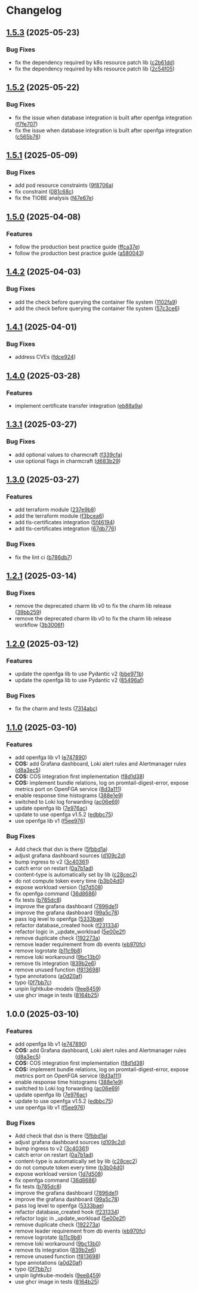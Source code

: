 # Changelog

## [1.5.3](https://github.com/canonical/openfga-operator/compare/v1.5.2...v1.5.3) (2025-05-23)


### Bug Fixes

* fix the dependency required by k8s resource patch lib ([c2b61dd](https://github.com/canonical/openfga-operator/commit/c2b61ddbe7c63fa6d43ffec7bb53e529a903e1b5))
* fix the dependency required by k8s resource patch lib ([2c54f05](https://github.com/canonical/openfga-operator/commit/2c54f058fd0f8fbc8556a5e9b0f87b36380758d3))

## [1.5.2](https://github.com/canonical/openfga-operator/compare/v1.5.1...v1.5.2) (2025-05-22)


### Bug Fixes

* fix the issue when database integration is built after openfga integration ([f7fe707](https://github.com/canonical/openfga-operator/commit/f7fe70733c629bd010fcb4ad8a55b06c3c899672))
* fix the issue when database integration is built after openfga integration ([c565b76](https://github.com/canonical/openfga-operator/commit/c565b7614abfff7cbe04e9dd3e09d496dcb56a56))

## [1.5.1](https://github.com/canonical/openfga-operator/compare/v1.5.0...v1.5.1) (2025-05-09)


### Bug Fixes

* add pod resource constraints ([9f8706a](https://github.com/canonical/openfga-operator/commit/9f8706a732c1eaa913fa879fc517ac7824df6abc))
* fix constraint ([081c68c](https://github.com/canonical/openfga-operator/commit/081c68cabfa48939db0382a1fbc2201b9b9e6602))
* fix the TIOBE analysis ([f47e67e](https://github.com/canonical/openfga-operator/commit/f47e67e63cecb490fd996f4c0f728f6ce5c40fc7))

## [1.5.0](https://github.com/canonical/openfga-operator/compare/v1.4.2...v1.5.0) (2025-04-08)


### Features

* follow the production best practice guide ([ffca37e](https://github.com/canonical/openfga-operator/commit/ffca37e4e709f8d1954320113b91daf33d1a96ff))
* follow the production best practice guide ([a580043](https://github.com/canonical/openfga-operator/commit/a5800438c35469f8c5ee9fcf8c0f142dc7bdd2f3))

## [1.4.2](https://github.com/canonical/openfga-operator/compare/v1.4.1...v1.4.2) (2025-04-03)


### Bug Fixes

* add the check before querying the container file system ([1102fa9](https://github.com/canonical/openfga-operator/commit/1102fa9cb1d6189009027399627be834188bf604))
* add the check before querying the container file system ([57c3ce6](https://github.com/canonical/openfga-operator/commit/57c3ce61b8acc1efe69176483520acfcaabe784f))

## [1.4.1](https://github.com/canonical/openfga-operator/compare/v1.4.0...v1.4.1) (2025-04-01)


### Bug Fixes

* address CVEs ([fdce924](https://github.com/canonical/openfga-operator/commit/fdce924ec35cbfd143a223e876906b3b7ab7fccd))

## [1.4.0](https://github.com/canonical/openfga-operator/compare/v1.3.1...v1.4.0) (2025-03-28)


### Features

* implement certificate transfer integration ([eb88a9a](https://github.com/canonical/openfga-operator/commit/eb88a9aa9898630cf50ea98383fe8d122093712e))

## [1.3.1](https://github.com/canonical/openfga-operator/compare/v1.3.0...v1.3.1) (2025-03-27)


### Bug Fixes

* add optional values to charmcraft ([f339cfa](https://github.com/canonical/openfga-operator/commit/f339cfae62bcf82609821301999f8856c6a2f3f2))
* use optional flags in charmcraft ([d683b29](https://github.com/canonical/openfga-operator/commit/d683b296808c4d8f15c4b0fdc5c0cebe4d63c008))

## [1.3.0](https://github.com/canonical/openfga-operator/compare/v1.2.1...v1.3.0) (2025-03-27)


### Features

* add terraform module ([237e9b8](https://github.com/canonical/openfga-operator/commit/237e9b85b4c23494bd049ddd2a103d78c3c965ed))
* add the terraform module ([f3bcea6](https://github.com/canonical/openfga-operator/commit/f3bcea6015315ffc22b9e9e979cadad5a5a231d2))
* add tls-certificates integration ([5f46194](https://github.com/canonical/openfga-operator/commit/5f46194a65db0d01cfe91774c23594562007e0a3))
* add tls-certificates integration ([67db776](https://github.com/canonical/openfga-operator/commit/67db7766212be82eb031d4565ad47e8724796f3c))


### Bug Fixes

* fix the lint ci ([b786db7](https://github.com/canonical/openfga-operator/commit/b786db745cd20ab16e27e01a27e49ed3b777aefa))

## [1.2.1](https://github.com/canonical/openfga-operator/compare/v1.2.0...v1.2.1) (2025-03-14)


### Bug Fixes

* remove the deprecated charm lib v0 to fix the charm lib release ([39bb259](https://github.com/canonical/openfga-operator/commit/39bb259096ff11497ee5515541d752415d0df91c))
* remove the deprecated charm lib v0 to fix the charm lib release workflow ([3b3006f](https://github.com/canonical/openfga-operator/commit/3b3006f393a09a222b6e83db1da9e7b44df989db))

## [1.2.0](https://github.com/canonical/openfga-operator/compare/v1.1.0...v1.2.0) (2025-03-12)


### Features

* update the openfga lib to use Pydantic v2 ([bbe971b](https://github.com/canonical/openfga-operator/commit/bbe971bf5817668d6d34d640f8e458976fcb739b))
* update the openfga lib to use Pydantic v2 ([85496af](https://github.com/canonical/openfga-operator/commit/85496afd115ea695ef4b6852088bbb30a97bc654))


### Bug Fixes

* fix the charm and tests ([7314abc](https://github.com/canonical/openfga-operator/commit/7314abc319be10f0f67c6226a10ffe749a848aba))

## [1.1.0](https://github.com/canonical/openfga-operator/compare/v1.0.0...v1.1.0) (2025-03-10)


### Features

* add openfga lib v1 ([e747890](https://github.com/canonical/openfga-operator/commit/e74789082ce81167163eb63e21208b54b912f0ee))
* **COS:** add Grafana dashboard, Loki alert rules and Alertmanager rules ([d8a3ec5](https://github.com/canonical/openfga-operator/commit/d8a3ec5192c9acc4081585fc319292de369fcc78))
* **COS:** COS integration first implementation ([f8d1d38](https://github.com/canonical/openfga-operator/commit/f8d1d38f4c4376d7d02d77e8061c9eace834313b))
* **COS:** implement bundle relations, log on promtail-digest-error, expose metrics port on OpenFGA service ([8d3a111](https://github.com/canonical/openfga-operator/commit/8d3a111963af5dcc5a62ae87d20ec4d0834cba92))
* enable response time histograms ([388e1e9](https://github.com/canonical/openfga-operator/commit/388e1e91e3a573dd66c9b4937e8c5f826bc373cb))
* switched to Loki log forwarding ([ac06e69](https://github.com/canonical/openfga-operator/commit/ac06e6991c9a82363c1cf7ffb60365b22f3ed0db))
* update openfga lib ([7e976ac](https://github.com/canonical/openfga-operator/commit/7e976ac126cd2b30b96e9c7a5e9fb49ffc00f07a))
* update to use openfga v1.5.2 ([edbbc75](https://github.com/canonical/openfga-operator/commit/edbbc755cabe9891b8d874e35ce130eb0cfe8897))
* use openfga lib v1 ([f5ee976](https://github.com/canonical/openfga-operator/commit/f5ee9767285d8ec6286b5cb7f3d530243fffd2aa))


### Bug Fixes

* Add check that dsn is there ([5fbbd1a](https://github.com/canonical/openfga-operator/commit/5fbbd1ac7c85424b895f8473c27e6c6a2ec8f5c3))
* adjust grafana dashboard sources ([d109c2d](https://github.com/canonical/openfga-operator/commit/d109c2d6bd9c70946813a804c04c4d46bd5836a1))
* bump ingress to v2 ([3c40361](https://github.com/canonical/openfga-operator/commit/3c4036140d83ab24ca83b8fb21eed617f9968a8c))
* catch error on restart ([0a7b1ad](https://github.com/canonical/openfga-operator/commit/0a7b1ad957a5b4fc6ab0492e663cece08e7c0329))
* content-type is automatically set by lib ([c28cec2](https://github.com/canonical/openfga-operator/commit/c28cec23e4d3b18fe083a2bb2a2900ffd17464ea))
* do not compute token every time ([b3b04d0](https://github.com/canonical/openfga-operator/commit/b3b04d09f04f4e1cc924df8847ffc06f04881e63))
* expose workload version ([1d7d508](https://github.com/canonical/openfga-operator/commit/1d7d5088c81edb63b73783ebe67086f9a8d0e3cc))
* fix openfga command ([36d8686](https://github.com/canonical/openfga-operator/commit/36d86860245a37f634ad44a6c73180f5c7246ff3))
* fix tests ([b785dc8](https://github.com/canonical/openfga-operator/commit/b785dc8a815dd3a99c2f9340c5d0572dc884283c))
* improve the grafana dashboard ([7896de1](https://github.com/canonical/openfga-operator/commit/7896de16d8e3efbe65fc243cbf39c9d462fae619))
* improve the grafana dashboard ([99a5c78](https://github.com/canonical/openfga-operator/commit/99a5c782fc0ca4390eb274ee03caf72c0a101a7b))
* pass log level to openfga ([5333bae](https://github.com/canonical/openfga-operator/commit/5333baeb39ef6f3f22628b1fe02fda4d79c35799))
* refactor database_created hook ([f231334](https://github.com/canonical/openfga-operator/commit/f231334c1296bcde9efb2b94b27ce6a17637bf37))
* refactor logic in _update_workload ([5e00e2f](https://github.com/canonical/openfga-operator/commit/5e00e2f9889dad00f2c9d9ce3ce834c800bed50c))
* remove duplicate check ([192273a](https://github.com/canonical/openfga-operator/commit/192273a0074a0759965ee389344254dcdcdf4196))
* remove leader requirement from db events ([eb970fc](https://github.com/canonical/openfga-operator/commit/eb970fc81349f9e91e1193f9de346ae23d4347b8))
* remove logrotate ([b11c9b8](https://github.com/canonical/openfga-operator/commit/b11c9b874ede45f3f00d02afe46db31c25fc129a))
* remove loki workaround ([9bc13b0](https://github.com/canonical/openfga-operator/commit/9bc13b036fdcd553e78ec9ec38de0f3fa421b5b7))
* remove tls integration ([839b2e6](https://github.com/canonical/openfga-operator/commit/839b2e6ea5166b9f3f21c609995964d85484249f))
* remove unused function ([f813698](https://github.com/canonical/openfga-operator/commit/f813698f9d18f46833b2ae0658767123bb12aa75))
* type annotations ([a0d20af](https://github.com/canonical/openfga-operator/commit/a0d20af5dd082a186c2f74244f56dc0ce47b454c))
* typo ([0f7bb7c](https://github.com/canonical/openfga-operator/commit/0f7bb7c3b6d57a7159415005ff20a1feefe642b8))
* unpin lightkube-models ([9ee8459](https://github.com/canonical/openfga-operator/commit/9ee8459089c4ab376a3575c93ee193d670557651))
* use ghcr image in tests ([8164b25](https://github.com/canonical/openfga-operator/commit/8164b25f507a24b2e9a82f70d6570395f7af013b))

## 1.0.0 (2025-03-10)


### Features

* add openfga lib v1 ([e747890](https://github.com/canonical/openfga-operator/commit/e74789082ce81167163eb63e21208b54b912f0ee))
* **COS:** add Grafana dashboard, Loki alert rules and Alertmanager rules ([d8a3ec5](https://github.com/canonical/openfga-operator/commit/d8a3ec5192c9acc4081585fc319292de369fcc78))
* **COS:** COS integration first implementation ([f8d1d38](https://github.com/canonical/openfga-operator/commit/f8d1d38f4c4376d7d02d77e8061c9eace834313b))
* **COS:** implement bundle relations, log on promtail-digest-error, expose metrics port on OpenFGA service ([8d3a111](https://github.com/canonical/openfga-operator/commit/8d3a111963af5dcc5a62ae87d20ec4d0834cba92))
* enable response time histograms ([388e1e9](https://github.com/canonical/openfga-operator/commit/388e1e91e3a573dd66c9b4937e8c5f826bc373cb))
* switched to Loki log forwarding ([ac06e69](https://github.com/canonical/openfga-operator/commit/ac06e6991c9a82363c1cf7ffb60365b22f3ed0db))
* update openfga lib ([7e976ac](https://github.com/canonical/openfga-operator/commit/7e976ac126cd2b30b96e9c7a5e9fb49ffc00f07a))
* update to use openfga v1.5.2 ([edbbc75](https://github.com/canonical/openfga-operator/commit/edbbc755cabe9891b8d874e35ce130eb0cfe8897))
* use openfga lib v1 ([f5ee976](https://github.com/canonical/openfga-operator/commit/f5ee9767285d8ec6286b5cb7f3d530243fffd2aa))


### Bug Fixes

* Add check that dsn is there ([5fbbd1a](https://github.com/canonical/openfga-operator/commit/5fbbd1ac7c85424b895f8473c27e6c6a2ec8f5c3))
* adjust grafana dashboard sources ([d109c2d](https://github.com/canonical/openfga-operator/commit/d109c2d6bd9c70946813a804c04c4d46bd5836a1))
* bump ingress to v2 ([3c40361](https://github.com/canonical/openfga-operator/commit/3c4036140d83ab24ca83b8fb21eed617f9968a8c))
* catch error on restart ([0a7b1ad](https://github.com/canonical/openfga-operator/commit/0a7b1ad957a5b4fc6ab0492e663cece08e7c0329))
* content-type is automatically set by lib ([c28cec2](https://github.com/canonical/openfga-operator/commit/c28cec23e4d3b18fe083a2bb2a2900ffd17464ea))
* do not compute token every time ([b3b04d0](https://github.com/canonical/openfga-operator/commit/b3b04d09f04f4e1cc924df8847ffc06f04881e63))
* expose workload version ([1d7d508](https://github.com/canonical/openfga-operator/commit/1d7d5088c81edb63b73783ebe67086f9a8d0e3cc))
* fix openfga command ([36d8686](https://github.com/canonical/openfga-operator/commit/36d86860245a37f634ad44a6c73180f5c7246ff3))
* fix tests ([b785dc8](https://github.com/canonical/openfga-operator/commit/b785dc8a815dd3a99c2f9340c5d0572dc884283c))
* improve the grafana dashboard ([7896de1](https://github.com/canonical/openfga-operator/commit/7896de16d8e3efbe65fc243cbf39c9d462fae619))
* improve the grafana dashboard ([99a5c78](https://github.com/canonical/openfga-operator/commit/99a5c782fc0ca4390eb274ee03caf72c0a101a7b))
* pass log level to openfga ([5333bae](https://github.com/canonical/openfga-operator/commit/5333baeb39ef6f3f22628b1fe02fda4d79c35799))
* refactor database_created hook ([f231334](https://github.com/canonical/openfga-operator/commit/f231334c1296bcde9efb2b94b27ce6a17637bf37))
* refactor logic in _update_workload ([5e00e2f](https://github.com/canonical/openfga-operator/commit/5e00e2f9889dad00f2c9d9ce3ce834c800bed50c))
* remove duplicate check ([192273a](https://github.com/canonical/openfga-operator/commit/192273a0074a0759965ee389344254dcdcdf4196))
* remove leader requirement from db events ([eb970fc](https://github.com/canonical/openfga-operator/commit/eb970fc81349f9e91e1193f9de346ae23d4347b8))
* remove logrotate ([b11c9b8](https://github.com/canonical/openfga-operator/commit/b11c9b874ede45f3f00d02afe46db31c25fc129a))
* remove loki workaround ([9bc13b0](https://github.com/canonical/openfga-operator/commit/9bc13b036fdcd553e78ec9ec38de0f3fa421b5b7))
* remove tls integration ([839b2e6](https://github.com/canonical/openfga-operator/commit/839b2e6ea5166b9f3f21c609995964d85484249f))
* remove unused function ([f813698](https://github.com/canonical/openfga-operator/commit/f813698f9d18f46833b2ae0658767123bb12aa75))
* type annotations ([a0d20af](https://github.com/canonical/openfga-operator/commit/a0d20af5dd082a186c2f74244f56dc0ce47b454c))
* typo ([0f7bb7c](https://github.com/canonical/openfga-operator/commit/0f7bb7c3b6d57a7159415005ff20a1feefe642b8))
* unpin lightkube-models ([9ee8459](https://github.com/canonical/openfga-operator/commit/9ee8459089c4ab376a3575c93ee193d670557651))
* use ghcr image in tests ([8164b25](https://github.com/canonical/openfga-operator/commit/8164b25f507a24b2e9a82f70d6570395f7af013b))
